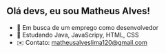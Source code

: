 ## Olá devs, eu sou Matheus Alves!

- 🔭 Em busca de um emprego como desenvolvedor
- 🌱 Estudando Java, JavaScripy, HTML, CSS
- ✉️ Contato: matheusalveslima120@gmail.com
